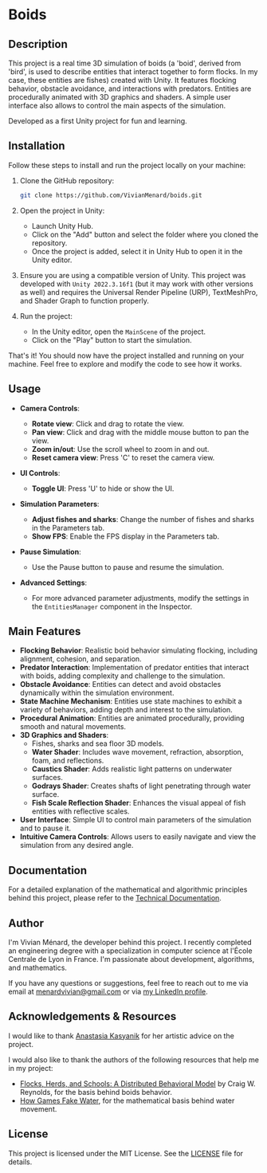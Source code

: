 # Boids
## Description
This project is a real time 3D simulation of boids (a 'boid', derived from 'bird', is used to describe entities that interact together to form flocks. In my case, these entities are fishes) created with Unity. It features flocking behavior, obstacle avoidance, and interactions with predators. Entities are procedurally animated with 3D graphics and shaders. A simple user interface also allows to control the main aspects of the simulation. 

Developed as a first Unity project for fun and learning.

## Installation

Follow these steps to install and run the project locally on your machine:

1. Clone the GitHub repository:

    ```bash
    git clone https://github.com/VivianMenard/boids.git
    ```

2. Open the project in Unity:

    - Launch Unity Hub.
    - Click on the "Add" button and select the folder where you cloned the repository.
    - Once the project is added, select it in Unity Hub to open it in the Unity editor.

3. Ensure you are using a compatible version of Unity. This project was developed with `Unity 2022.3.16f1` (but it may work with other versions as well) and requires the Universal Render Pipeline (URP), TextMeshPro, and Shader Graph to function properly. 


4. Run the project:

    - In the Unity editor, open the `MainScene` of the project.
    - Click on the "Play" button to start the simulation.

That's it! You should now have the project installed and running on your machine. Feel free to explore and modify the code to see how it works.

## Usage

- **Camera Controls**:
  - **Rotate view**: Click and drag to rotate the view.
  - **Pan view**: Click and drag with the middle mouse button to pan the view.
  - **Zoom in/out**: Use the scroll wheel to zoom in and out.
  - **Reset camera view**: Press 'C' to reset the camera view.

- **UI Controls**:
  - **Toggle UI**: Press 'U' to hide or show the UI.

- **Simulation Parameters**:
  - **Adjust fishes and sharks**: Change the number of fishes and sharks in the Parameters tab.
  - **Show FPS**: Enable the FPS display in the Parameters tab.

- **Pause Simulation**:
  - Use the Pause button to pause and resume the simulation.

- **Advanced Settings**:
  - For more advanced parameter adjustments, modify the settings in the `EntitiesManager` component in the Inspector.

## Main Features

- **Flocking Behavior**: Realistic boid behavior simulating flocking, including alignment, cohesion, and separation.
- **Predator Interaction**: Implementation of predator entities that interact with boids, adding complexity and challenge to the simulation.
- **Obstacle Avoidance**: Entities can detect and avoid obstacles dynamically within the simulation environment.
- **State Machine Mechanism**: Entities use state machines to exhibit a variety of behaviors, adding depth and interest to the simulation.
- **Procedural Animation**: Entities are animated procedurally, providing smooth and natural movements.
- **3D Graphics and Shaders**:
  - Fishes, sharks and sea floor 3D models.
  - **Water Shader**: Includes wave movement, refraction, absorption, foam, and reflections.
  - **Caustics Shader**: Adds realistic light patterns on underwater surfaces.
  - **Godrays Shader**: Creates shafts of light penetrating through water surface.
  - **Fish Scale Reflection Shader**: Enhances the visual appeal of fish entities with reflective scales.
- **User Interface**: Simple UI to control main parameters of the simulation and to pause it.
- **Intuitive Camera Controls**: Allows users to easily navigate and view the simulation from any desired angle.

## Documentation

For a detailed explanation of the mathematical and algorithmic principles behind this project, please refer to the [Technical Documentation](./technical_documentation.pdf).

## Author

I'm Vivian Ménard, the developer behind this project. I recently completed an engineering degree with a specialization in computer science at l'École Centrale de Lyon in France. I'm passionate about development, algorithms, and mathematics.

If you have any questions or suggestions, feel free to reach out to me via email at menardvivian@gmail.com or via [my LinkedIn profile](https://www.linkedin.com/in/vivian-m%C3%A9nard-a30376202/).

## Acknowledgements & Resources

I would like to thank [Anastasia Kasyanik](https://www.linkedin.com/in/anastasia-kasyanik-b5a5a2170/) for her artistic advice on the project.

I would also like to thank the authors of the following resources that help me in my project:
- [Flocks, Herds, and Schools: A Distributed Behavioral Model](https://team.inria.fr/imagine/files/2014/10/flocks-hers-and-schools.pdf) by Craig W. Reynolds, for the basis behind boids behavior.
- [How Games Fake Water](https://www.youtube.com/watch?v=PH9q0HNBjT4&list=PLz_az9HWXUw1zG6iDTOjvVzGS2qwYiJ_n&index=21&ab_channel=Acerola), for the mathematical basis behind water movement.

## License

This project is licensed under the MIT License. See the [LICENSE](LICENSE) file for details.